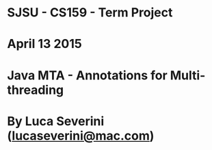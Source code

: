# SJSU - CS159 - Term Project
# April 13 2015
# Java MTA - Annotations for Multi-threading
# By Luca Severini (lucaseverini@mac.com)
